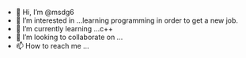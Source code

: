 - 👋 Hi, I’m @msdg6
- 👀 I’m interested in ...learning programming in order to get a new job. 
- 🌱 I’m currently learning ...c++
- 💞️ I’m looking to collaborate on ...
- 📫 How to reach me ...

<!---
msdg6/msdg6 is a ✨ special ✨ repository because its `README.md` (this file) appears on your GitHub profile.
You can click the Preview link to take a look at your changes.
--->
